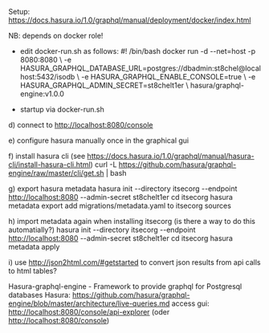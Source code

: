 Setup: <https://docs.hasura.io/1.0/graphql/manual/deployment/docker/index.html>

NB: depends on docker role!

-   edit docker-run.sh as follows:
    		\#! /bin/bash
    		docker run -d --net=host -p 8080:8080 \\
    		       \-e HASURA_GRAPHQL_DATABASE_URL=postgres://dbadmin:st8chel@localhost:5432/isodb \\
    		       \-e HASURA_GRAPHQL_ENABLE_CONSOLE=true \\
    		       \-e HASURA_GRAPHQL_ADMIN_SECRET=st8chelt1er \\
    		       hasura/graphql-engine:v1.0.0

-   startup via
    		docker-run.sh

d) connect to <http://localhost:8080/console>

e) configure hasura manually once in the graphical gui

f) install hasura cli (see <https://docs.hasura.io/1.0/graphql/manual/hasura-cli/install-hasura-cli.html>)
   curl -L <https://github.com/hasura/graphql-engine/raw/master/cli/get.sh> | bash

g) export hasura metadata
   hasura init --directory itsecorg --endpoint <http://localhost:8080> --admin-secret st8chelt1er
   cd itsecorg
   hasura metadata export
   add migrations/metadata.yaml to itsecorg sources

h) import metadata again when installing itsecorg (is there a way to do this automatially?)
   hasura init --directory itsecorg --endpoint <http://localhost:8080> --admin-secret st8chelt1er
   cd itsecorg
   hasura metadata apply

i) use <http://json2html.com/#getstarted> to convert json results from api calls to html tables?

Hasura-graphql-engine - Framework to provide graphql for Postgresql databases
Hasura: <https://github.com/hasura/graphql-engine/blob/master/architecture/live-queries.md>
access gui: <http://localhost:8080/console/api-explorer>  (oder <http://localhost:8080/console>)
